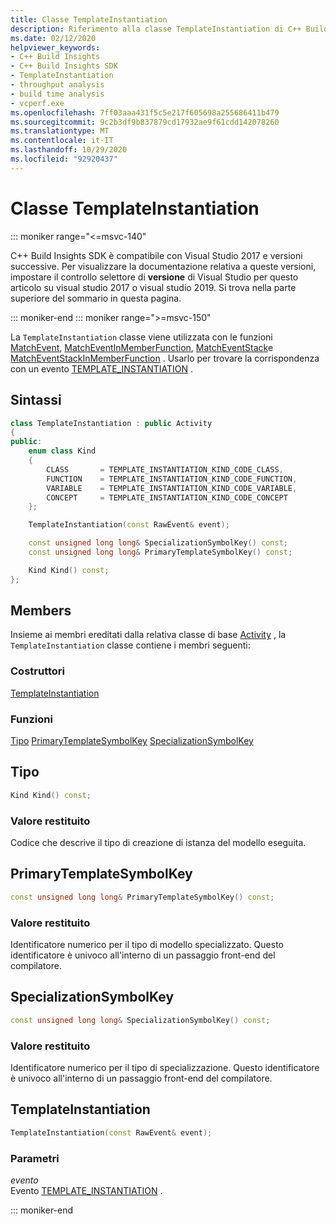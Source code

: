 ```yaml
---
title: Classe TemplateInstantiation
description: Riferimento alla classe TemplateInstantiation di C++ Build Insights SDK.
ms.date: 02/12/2020
helpviewer_keywords:
- C++ Build Insights
- C++ Build Insights SDK
- TemplateInstantiation
- throughput analysis
- build time analysis
- vcperf.exe
ms.openlocfilehash: 7ff03aaa431f5c5e217f605698a255686411b479
ms.sourcegitcommit: 9c2b3df9b837879cd17932ae9f61cdd142078260
ms.translationtype: MT
ms.contentlocale: it-IT
ms.lasthandoff: 10/29/2020
ms.locfileid: "92920437"
---
```

# <a name="templateinstantiation-class"></a>Classe TemplateInstantiation

::: moniker range="<=msvc-140"

C++ Build Insights SDK è compatibile con Visual Studio 2017 e versioni successive. Per visualizzare la documentazione relativa a queste versioni, impostare il controllo selettore di **versione** di Visual Studio per questo articolo su visual studio 2017 o visual studio 2019. Si trova nella parte superiore del sommario in questa pagina.

::: moniker-end
::: moniker range=">=msvc-150"

La `TemplateInstantiation` classe viene utilizzata con le funzioni [MatchEvent](../functions/match-event.md), [MatchEventInMemberFunction](../functions/match-event-in-member-function.md), [MatchEventStack](../functions/match-event-stack.md)e [MatchEventStackInMemberFunction](../functions/match-event-stack-in-member-function.md) . Usarlo per trovare la corrispondenza con un evento [TEMPLATE_INSTANTIATION](../event-table.md#template-instantiation) .

## <a name="syntax"></a>Sintassi

```cpp
class TemplateInstantiation : public Activity
{
public:
    enum class Kind
    {
        CLASS       = TEMPLATE_INSTANTIATION_KIND_CODE_CLASS,
        FUNCTION    = TEMPLATE_INSTANTIATION_KIND_CODE_FUNCTION,
        VARIABLE    = TEMPLATE_INSTANTIATION_KIND_CODE_VARIABLE,
        CONCEPT     = TEMPLATE_INSTANTIATION_KIND_CODE_CONCEPT
    };

    TemplateInstantiation(const RawEvent& event);

    const unsigned long long& SpecializationSymbolKey() const;
    const unsigned long long& PrimaryTemplateSymbolKey() const;

    Kind Kind() const;
};
```

## <a name="members"></a>Members

Insieme ai membri ereditati dalla relativa classe di base [Activity](activity.md) , la `TemplateInstantiation` classe contiene i membri seguenti:

### <a name="constructors"></a>Costruttori

[TemplateInstantiation](#template-instantiation)

### <a name="functions"></a>Funzioni

[Tipo](#kind) 
 [PrimaryTemplateSymbolKey](#primary-template-symbol-key) 
 [SpecializationSymbolKey](#specialization-symbol-key)

## <a name="kind"></a><a name="kind"></a> Tipo

```cpp
Kind Kind() const;
```

### <a name="return-value"></a>Valore restituito

Codice che descrive il tipo di creazione di istanza del modello eseguita.

## <a name="primarytemplatesymbolkey"></a><a name="primary-template-symbol-key"></a> PrimaryTemplateSymbolKey

```cpp
const unsigned long long& PrimaryTemplateSymbolKey() const;
```

### <a name="return-value"></a>Valore restituito

Identificatore numerico per il tipo di modello specializzato. Questo identificatore è univoco all'interno di un passaggio front-end del compilatore.

## <a name="specializationsymbolkey"></a><a name="specialization-symbol-key"></a> SpecializationSymbolKey

```cpp
const unsigned long long& SpecializationSymbolKey() const;
```

### <a name="return-value"></a>Valore restituito

Identificatore numerico per il tipo di specializzazione. Questo identificatore è univoco all'interno di un passaggio front-end del compilatore.

## <a name="templateinstantiation"></a><a name="template-instantiation"></a> TemplateInstantiation

```cpp
TemplateInstantiation(const RawEvent& event);
```

### <a name="parameters"></a>Parametri

*evento*\
Evento [TEMPLATE_INSTANTIATION](../event-table.md#template-instantiation) .

::: moniker-end

